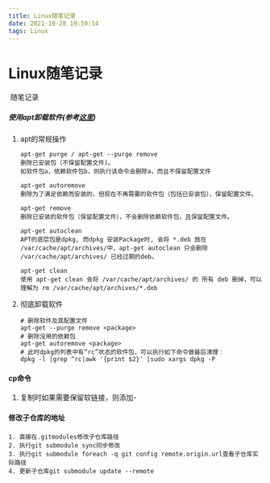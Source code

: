 ```yaml
---
title: Linux随笔记录
date: 2021-10-28 19:59:14
tags: Linux
---
```


# Linux随笔记录

​	随笔记录

##### 使用apt卸载软件(参考[这里](https://blog.csdn.net/get_set/article/details/51276609))

1. apt的常规操作

   ```shell
   apt-get purge / apt-get --purge remove
   删除已安装包（不保留配置文件)。
   如软件包a，依赖软件包b，则执行该命令会删除a，而且不保留配置文件
   
   apt-get autoremove
   删除为了满足依赖而安装的，但现在不再需要的软件包（包括已安装包），保留配置文件。
   
   apt-get remove
   删除已安装的软件包（保留配置文件），不会删除依赖软件包，且保留配置文件。
   
   apt-get autoclean
   APT的底层包是dpkg, 而dpkg 安装Package时, 会将 *.deb 放在 /var/cache/apt/archives/中，apt-get autoclean 只会删除 /var/cache/apt/archives/ 已经过期的deb。
   
   apt-get clean
   使用 apt-get clean 会将 /var/cache/apt/archives/ 的 所有 deb 删掉，可以理解为 rm /var/cache/apt/archives/*.deb
   ```

2. 彻底卸载软件

   ```shell
   # 删除软件及其配置文件
   apt-get --purge remove <package>
   # 删除没用的依赖包
   apt-get autoremove <package>
   # 此时dpkg的列表中有“rc”状态的软件包，可以执行如下命令做最后清理：
   dpkg -l |grep ^rc|awk '{print $2}' |sudo xargs dpkg -P
   ```



#### cp命令

1. 复制时如果需要保留软链接，则添加-

#### 修改子仓库的地址

```
1. 直接在.gitmodules修改子仓库路径
2. 执行git submodule sync同步修改
3. 执行git submodule foreach -q git config remote.origin.url查看子仓库实际路径
4. 更新子仓库git submodule update --remote
```

   

